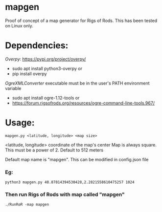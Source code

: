 # mapgen
Proof of concept of a map generator for Rigs of Rods.
This has been tested on Linux only.

# Dependencies:

*Overpy*: https://pypi.org/project/overpy/

- sudo apt install python3-overpy
or
- pip install overpy

*OgreXMLConverter* executable must be in the user's PATH environment variable

- sudo apt install ogre-1.12-tools
or
- https://forum.rigsofrods.org/resources/ogre-command-line-tools.967/

# Usage:
    mapgen.py <latitude, longitude> <map size>


<latitude, longitude> coordinate of the map's center
<map size> Map is always square. This must be a power of 2. Default to 512 meters

Default map name is "mapgen". This can be modified in config.json file

### Eg:
    python3 mapgen.py 48.87814394530428,2.2821558610475257 1024

### Then run Rigs of Rods with map called "mapgen"

    ./RunRoR -map mapgen